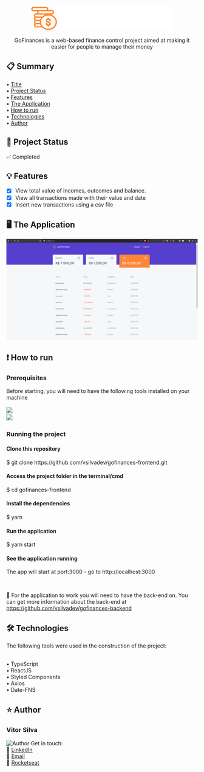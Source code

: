 <div align="center">
<a name="title"></a>
<img src="https://github.com/vsilvadev/gofinances-frontend/blob/main/src/assets/logo.svg" alt="Go Finances Logo">
</div>

<p align="center">GoFinances is a web-based finance control project aimed at making it easier for people to manage their money</p>

<h2>📋 Summary</h2>
  • <a href="#title">Title</a> <br>
  • <a href="#project_status">Project Status</a> <br>
  • <a href="#features">Features</a> <br>
  • <a href="#application">The Application</a> <br>
  • <a href="#how-to">How to run</a> <br>
  • <a href="#tech">Technologies</a> <br>
  • <a href="#author">Author</a> <br>

<h2>🚀 Project Status<a name="project_status"></a></h2>
✅ Completed


<h2>💡 Features<a name="features"></a></h2>

- [x] View total value of incomes, outcomes and balance.
- [x] View all transactions made with their value and date
- [x] Insert new transactions using a csv file

<h2>🖥 The Application<a name="application"></a></h2>
<img src="https://github.com/vsilvadev/gofinances-frontend/blob/main/git_files/gofinances-gif.gif" alt="Running Application">

<h2>❗ How to run<a name="how-to"></a></h2>
<h3>Prerequisites</h3>
Before starting, you will need to have the following tools installed on your machine<br><br>
<a href="https://git-scm.com">
<img src="https://img.shields.io/static/v1?label=Install&message=GIT&color=f14e32&style=for-the-badge"/>
</a>
<br>
<a href="https://classic.yarnpkg.com/en/docs/install/#windows-stable">
<img src="https://img.shields.io/static/v1?label=Install&message=YARN&color=2188b6&style=for-the-badge"/>
</a>

<h3>Running the project</h3>
<h4>Clone this repository</h4>
$ git clone https://github.com/vsilvadev/gofinances-frontend.git

<h4>Access the project folder in the terminal/cmd</h4>
$ cd gofinances-frontend

<h4>Install the dependencies</h4>
$ yarn 

<h4>Run the application</h4>
$ yarn start

<h4>See the application running</h4>
<p>The app will start at port:3000 - go to http://localhost:3000</p>
<br>

📌 For the application to work you will need to have the back-end on. You can get more information about the back-end at https://github.com/vsilvadev/gofinances-backend

<h2>🛠 Technologies<a name="tech"></a></h2>
The following tools were used in the construction of the project: <br><br>

• TypeScript <br>
• ReactJS <br>
• Styled Components <br>
• Axios <br>
• Date-FNS <br>

<h2>⭐ Author<a name="author"></a></h2>
<h3>Vitor Silva</h3> 
<img src="https://avatars3.githubusercontent.com/u/60434378?s=400&u=f3497d52861de514e8a1973fd3dce8132ed7aa8d&v=4" alt="Author" width="100" height="100">
Get in touch: <br>
💼 <a href="https://www.linkedin.com/in/vitor-andre-batista-silva/">LinkedIn</a><br>
📧 <a href="mailto:vitorabsilva10@gmail.com">Email</a><br>
🚀 <a href="https://app.rocketseat.com.br/me/function">Rocketseat</a>

